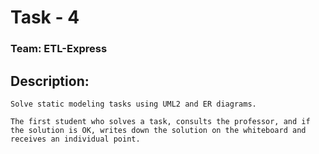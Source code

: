 # Task - 4
### Team: ETL-Express

## Description:

```
Solve static modeling tasks using UML2 and ER diagrams.

The first student who solves a task, consults the professor, and if the solution is OK, writes down the solution on the whiteboard and receives an individual point.
```

